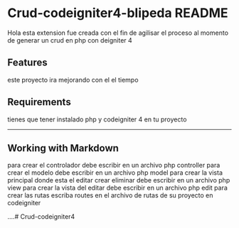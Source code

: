# Crud-codeigniter4-blipeda README

Hola esta extension fue creada con el fin de agilisar el proceso al momento de generar un crud en php con deigniter 4

## Features

este proyecto ira mejorando con el el tiempo

## Requirements

tienes que tener instalado php y codeigniter 4 en tu proyecto

-----------------------------------------------------------------------------------------------------------

## Working with Markdown

para crear el controlador debe escribir en un archivo php controller
para crear el modelo debe escribir en un archivo php model
para crear la vista principal donde esta el editar crear eliminar debe escribir en un archivo php view
para crear la vista del editar debe escribir en un archivo php edit
para crear las rutas escriba routes en el archivo de rutas de su proyecto en codeigniter

....#   C r u d - c o d e i g n i t e r 4  
 